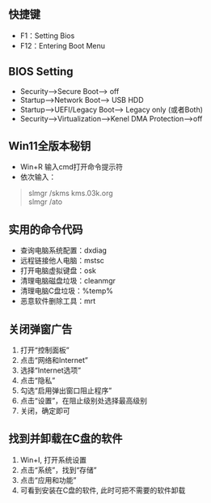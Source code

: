 ## 快捷键
- F1：Setting Bios
- F12：Entering Boot Menu

## BIOS Setting
- Security-->Secure Boot--> off
- Startup-->Network Boot--> USB HDD
- Startup-->UEFI/Legacy Boot--> Legacy only (或者Both)
- Security-->Virtualization-->Kenel DMA Protection-->off

## Win11全版本秘钥
- Win+R 输入cmd打开命令提示符
- 依次输入： 
> slmgr /skms kms.03k.org  
> slmgr /ato  

## 实用的命令代码
- 查询电脑系统配置：dxdiag
- 远程链接他人电脑：mstsc
- 打开电脑虚拟键盘：osk
- 清理电脑磁盘垃圾：cleanmgr
- 清理电脑C盘垃圾：%temp%
- 恶意软件删除工具：mrt

## 关闭弹窗广告
1. 打开“控制面板”
2. 点击“网络和Internet”
3. 选择“Internet选项”
4. 点击“隐私”
5. 勾选“启用弹出窗口阻止程序”
6. 点击“设置”，在阻止级别处选择最高级别
8. 关闭，确定即可

## 找到并卸载在C盘的软件
1. Win+I, 打开系统设置
2. 点击“系统”，找到“存储”
3. 点击“应用和功能”
4. 可看到安装在C盘的软件, 此时可把不需要的软件卸载
